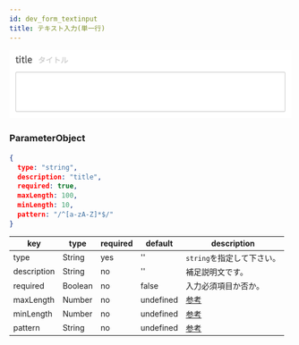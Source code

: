 ```yaml
---
id: dev_form_textinput
title: テキスト入力(単一行)
---
```


![form_textinput](./assets/form_textinput.png)

### ParameterObject

```json
{
  type: "string",
  description: "title",
  required: true,
  maxLength: 100,
  minLength: 10,
  pattern: "/^[a-zA-Z]*$/"
}
```

| key | type | required | default | description |
| ---- | ---- | -------- | ------- | ----------- |
| type | String | yes | '' | `string`を指定して下さい。 |
| description | String | no | '' | 補足説明文です。 |
| required | Boolean | no | false | 入力必須項目か否か。 |
| maxLength | Number | no | undefined | [参考](https://tools.ietf.org/html/draft-fge-json-schema-validation-00#section-5.2.1) |
| minLength | Number | no | undefined | [参考](https://tools.ietf.org/html/draft-fge-json-schema-validation-00#section-5.2.2) |
| pattern | String | no | undefined | [参考](https://tools.ietf.org/html/draft-fge-json-schema-validation-00#section-5.2.3) |

